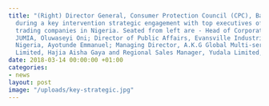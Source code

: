 ```yaml
---
title: "(Right) Director General, Consumer Protection Council (CPC), Babatunde Irukera,
  during a key intervention strategic engagement with top executives of e-commerce/online
  trading companies in Nigeria. Seated from left are - Head of Corporate Governance,
  JUMIA, Oluwaseyi Oni; Director of Public Affairs, Evansville Industries e-farmers
  Nigeria, Ayotunde Emmanuel; Managing Director, A.K.G Global Multi-service Company
  Limited, Hajia Aisha Gaya and Regional Sales Manager, Yudala Limited, Charles Ogbamebo."
date: 2018-03-14 00:00:00 +01:00
categories:
- news
layout: post
image: "/uploads/key-strategic.jpg"
---
```


